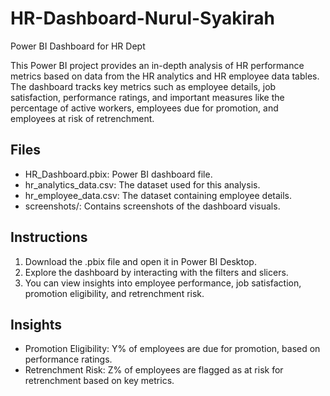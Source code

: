 # HR-Dashboard-Nurul-Syakirah
Power BI Dashboard for HR Dept

This Power BI project provides an in-depth analysis of HR performance metrics based on data from the HR analytics and HR employee data tables. The dashboard tracks key metrics such as employee details, job satisfaction, performance ratings, and important measures like the percentage of active workers, employees due for promotion, and employees at risk of retrenchment.

## Files
- HR_Dashboard.pbix: Power BI dashboard file.
- hr_analytics_data.csv: The dataset used for this analysis.
- hr_employee_data.csv: The dataset containing employee details.
- screenshots/: Contains screenshots of the dashboard visuals.

## Instructions
1. Download the .pbix file and open it in Power BI Desktop.
2. Explore the dashboard by interacting with the filters and slicers.
3. You can view insights into employee performance, job satisfaction, promotion eligibility, and retrenchment risk.

## Insights
- Promotion Eligibility: Y% of employees are due for promotion, based on performance ratings.
- Retrenchment Risk: Z% of employees are flagged as at risk for retrenchment based on key metrics.
